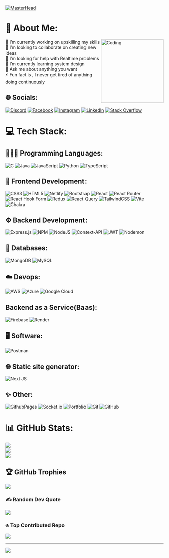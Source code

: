 [![MasterHead](https://miro.medium.com/v2/resize:fit:1358/1*PlyeRxCFLCbP8cL7uuVt5g.gif)](https://supriyarani-dhal.io)
# 💫 About Me:
<img align="right" alt="Coding" width="200"  src="https://cdn.dribbble.com/users/1857592/screenshots/3848396/character-typing.gif">
🔭 I’m currently working on upskilling my skills<br>👯 I’m looking to collaborate on creating new ideas<br>🤝 I’m looking for help with Realtime problems<br>🌱 I’m currently learning system design<br>💬 Ask me about  anything you want<br>⚡ Fun fact is , I never get tired of anything doing continuously


## 🌐 Socials:
[![Discord](https://img.shields.io/badge/Discord-%237289DA.svg?logo=discord&logoColor=white)](https://discord.gg/https://discord.gg/SDDJPpAJ) 
[![Facebook](https://img.shields.io/badge/Facebook-%231877F2.svg?logo=Facebook&logoColor=white)](https://www.facebook.com/shantilata.dhal.90)  [![Instagram](https://img.shields.io/badge/Instagram-%23E4405F.svg?logo=Instagram&logoColor=white)](https://instagram.com/supriya_8625) [![LinkedIn](https://img.shields.io/badge/LinkedIn-%230077B5.svg?logo=linkedin&logoColor=white)](https://www.linkedin.com/in/supriyarani-dhal-961807231/) [![Stack Overflow](https://img.shields.io/badge/-Stackoverflow-FE7A16?logo=stack-overflow&logoColor=white)](https://stackoverflow.com/users/24817644) 

# 💻 Tech Stack:
## 👩🏼‍💻 Programming Languages:
![C](https://img.shields.io/badge/c-%2300599C.svg?style=for-the-badge&logo=c&logoColor=white) ![Java](https://img.shields.io/badge/java-%23ED8B00.svg?style=for-the-badge&logo=openjdk&logoColor=white) ![JavaScript](https://img.shields.io/badge/javascript-%23323330.svg?style=for-the-badge&logo=javascript&logoColor=%23F7DF1E) ![Python](https://img.shields.io/badge/python-3670A0?style=for-the-badge&logo=python&logoColor=ffdd54) ![TypeScript](https://img.shields.io/badge/typescript-%23007ACC.svg?style=for-the-badge&logo=typescript&logoColor=white)
## 📄 Frontend Development:
![CSS3](https://img.shields.io/badge/css3-%231572B6.svg?style=for-the-badge&logo=css3&logoColor=white) ![HTML5](https://img.shields.io/badge/html5-%23E34F26.svg?style=for-the-badge&logo=html5&logoColor=white) ![Netlify](https://img.shields.io/badge/netlify-%23000000.svg?style=for-the-badge&logo=netlify&logoColor=#00C7B7) ![Bootstrap](https://img.shields.io/badge/bootstrap-%238511FA.svg?style=for-the-badge&logo=bootstrap&logoColor=white) ![React](https://img.shields.io/badge/react-%2320232a.svg?style=for-the-badge&logo=react&logoColor=%2361DAFB) ![React Router](https://img.shields.io/badge/React_Router-CA4245?style=for-the-badge&logo=react-router&logoColor=white) ![React Hook Form](https://img.shields.io/badge/React%20Hook%20Form-%23EC5990.svg?style=for-the-badge&logo=reacthookform&logoColor=white) ![Redux](https://img.shields.io/badge/redux-%23593d88.svg?style=for-the-badge&logo=redux&logoColor=white) ![React Query](https://img.shields.io/badge/-React%20Query-FF4154?style=for-the-badge&logo=react%20query&logoColor=white) ![TailwindCSS](https://img.shields.io/badge/tailwindcss-%2338B2AC.svg?style=for-the-badge&logo=tailwind-css&logoColor=white) ![Vite](https://img.shields.io/badge/vite-%23646CFF.svg?style=for-the-badge&logo=vite&logoColor=white) ![Chakra](https://img.shields.io/badge/chakra-%234ED1C5.svg?style=for-the-badge&logo=chakraui&logoColor=white)
## ⚙️ Backend Development:
  ![Express.js](https://img.shields.io/badge/express.js-%23404d59.svg?style=for-the-badge&logo=express&logoColor=%2361DAFB) ![NPM](https://img.shields.io/badge/NPM-%23CB3837.svg?style=for-the-badge&logo=npm&logoColor=white) ![NodeJS](https://img.shields.io/badge/node.js-6DA55F?style=for-the-badge&logo=node.js&logoColor=white) ![Context-API](https://img.shields.io/badge/Context--Api-000000?style=for-the-badge&logo=react) ![JWT](https://img.shields.io/badge/JWT-black?style=for-the-badge&logo=JSON%20web%20tokens) ![Nodemon](https://img.shields.io/badge/NODEMON-%23323330.svg?style=for-the-badge&logo=nodemon&logoColor=%BBDEAD)
## 🫙 Databases:
  ![MongoDB](https://img.shields.io/badge/MongoDB-%234ea94b.svg?style=for-the-badge&logo=mongodb&logoColor=white) ![MySQL](https://img.shields.io/badge/mysql-%2300000f.svg?style=for-the-badge&logo=mysql&logoColor=white)
## ☁️ Devops:
 ![AWS](https://img.shields.io/badge/AWS-%23FF9900.svg?style=for-the-badge&logo=amazon-aws&logoColor=white) ![Azure](https://img.shields.io/badge/azure-%230072C6.svg?style=for-the-badge&logo=microsoftazure&logoColor=white) ![Google Cloud](https://img.shields.io/badge/GoogleCloud-%234285F4.svg?style=for-the-badge&logo=google-cloud&logoColor=white) 
## Backend as a Service(Baas):
![Firebase](https://img.shields.io/badge/firebase-%23039BE5.svg?style=for-the-badge&logo=firebase) ![Render](https://img.shields.io/badge/Render-%46E3B7.svg?style=for-the-badge&logo=render&logoColor=white)
## 🖥️ Software:
 ![Postman](https://img.shields.io/badge/Postman-FF6C37?style=for-the-badge&logo=postman&logoColor=white)
## 🌐 Static site generator:
 ![Next JS](https://img.shields.io/badge/Next-black?style=for-the-badge&logo=next.js&logoColor=white)
## ✨ Other:
 ![GithubPages](https://img.shields.io/badge/github%20pages-121013?style=for-the-badge&logo=github&logoColor=white)  ![Socket.io](https://img.shields.io/badge/Socket.io-black?style=for-the-badge&logo=socket.io&badgeColor=010101) ![Portfolio](https://img.shields.io/badge/Portfolio-%23000000.svg?style=for-the-badge&logo=firefox&logoColor=#FF7139)  ![Git](https://img.shields.io/badge/git-%23F05033.svg?style=for-the-badge&logo=git&logoColor=white) ![GitHub](https://img.shields.io/badge/github-%23121011.svg?style=for-the-badge&logo=github&logoColor=white)
 
# 📊 GitHub Stats:
![](https://github-readme-stats.vercel.app/api?username=supriya626&theme=blue-green&hide_border=false&include_all_commits=false&count_private=false)<br/>
![](https://github-readme-streak-stats.herokuapp.com/?user=supriya626&theme=blue-green&hide_border=false)<br/>
![](https://github-readme-stats.vercel.app/api/top-langs/?username=supriya626&theme=blue-green&hide_border=false&include_all_commits=false&count_private=false&layout=compact)

## 🏆 GitHub Trophies
![](https://github-profile-trophy.vercel.app/?username=supriya626&theme=radical&no-frame=true&no-bg=true&margin-w=4)

### ✍️ Random Dev Quote
![](https://quotes-github-readme.vercel.app/api?type=horizontal&theme=radical)

### 🔝 Top Contributed Repo
![](https://github-contributor-stats.vercel.app/api?username=supriya626&limit=5&theme=radical&combine_all_yearly_contributions=true)

---
[![](https://visitcount.itsvg.in/api?id=supriya626&icon=3&color=1)](https://visitcount.itsvg.in)

<!-- Proudly created with GPRM ( https://gprm.itsvg.in ) -->

<!--
**supriya626/supriya626** is a ✨ _special_ ✨ repository because its `README.md` (this file) appears on your GitHub profile.

Here are some ideas to get you started:

- 🔭 I’m currently working on ...
- 🌱 I’m currently learning ...
- 👯 I’m looking to collaborate on ...
- 🤔 I’m looking for help with ...
- 💬 Ask me about ...
- 📫 How to reach me: ...
- 😄 Pronouns: ...
- ⚡ Fun fact: ...
-->
